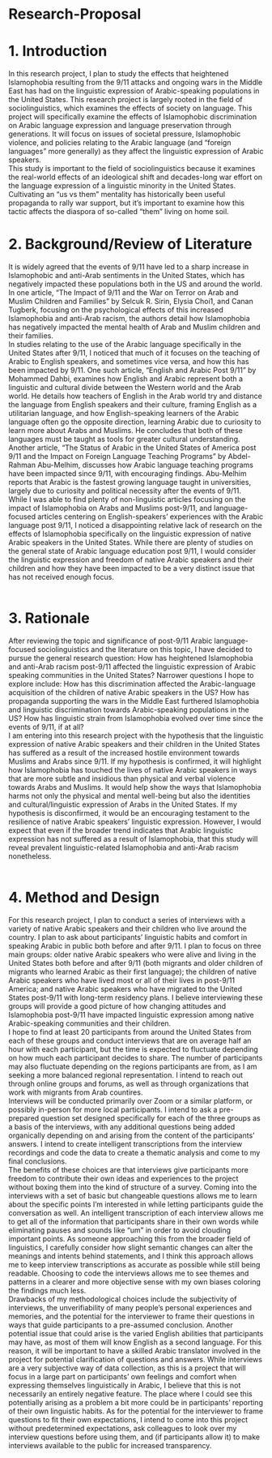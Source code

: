 # Research-Proposal
<!DOCTYPE>
<html>
<head></head>
<body>
 <div>
  <h1>1. Introduction</h1>
    <p>In this research project, I plan to study the effects that heightened Islamophobia resulting from the 9/11 attacks and ongoing wars in the Middle East has had on the linguistic expression of Arabic-speaking populations in the United States. This research project is largely rooted in the field of sociolinguistics, which examines the effects of society on language. This project will specifically examine the effects of Islamophobic discrimination on Arabic language expression and language preservation through generations. It will focus on issues of societal pressure, Islamophobic violence, and policies relating to the Arabic language (and “foreign languages” more generally) as they affect the linguistic expression of Arabic speakers.<br>
This study is important to the field of sociolinguistics because it examines the real-world effects of an ideological shift and decades-long war effort on the language expression of a linguistic minority in the United States. Cultivating an “us vs them” mentality has historically been useful propaganda to rally war support, but it’s important to examine how this tactic affects the diaspora of so-called “them” living on home soil.<br></p>
  <h1>2. Background/Review of Literature</h1>
	  <p>It is widely agreed that the events of 9/11 have led to a sharp increase in Islamophobic and anti-Arab sentiments in the United States, which has negatively impacted these populations both in the US and around the world.<br>
	In one article, “The Impact of 9/11 and the War on Terror on Arab and Muslim Children and Families” by Selcuk R. Sirin, Elysia Choi1, and Canan Tugberk, focusing on the psychological effects of this increased Islamophobia and anti-Arab racism, the authors detail how Islamophobia has negatively impacted the mental health of Arab and Muslim children and their families.<br>
In studies relating to the use of the Arabic language specifically in the United States after 9/11, I noticed that much of it focuses on the teaching of Arabic to English speakers, and sometimes vice versa, and how this has been impacted by 9/11. One such article, “English and Arabic Post 9/11” by Mohammed Dahbi, examines how English and Arabic represent both a linguistic and cultural divide between the Western world and the Arab world. He details how teachers of English in the Arab world try and distance the language from English speakers and their culture, framing English as a utilitarian language, and how English-speaking learners of the Arabic language often go the opposite direction, learning Arabic due to curiosity to learn more about Arabs and Muslims. He concludes that both of these languages must be taught as tools for greater cultural understanding.<br>
	Another article, “The Status of Arabic in the United States of America post 9/11 and the Impact on Foreign Language Teaching Programs” by Abdel-Rahman Abu-Melhim, discusses how Arabic language teaching programs have been impacted since 9/11, with encouraging findings. Abu-Melhim reports that Arabic is the fastest growing language taught in universities, largely due to curiosity and political necessity after the events of 9/11.<br>
	While I was able to find plenty of non-linguistic articles focusing on the impact of Islamophobia on Arabs and Muslims post-9/11, and language-focused articles centering on English-speakers’ experiences with the Arabic language post 9/11, I noticed a disappointing relative lack of research on the effects of Islamophobia specifically on the linguistic expression of native Arabic speakers in the United States. While there are plenty of studies on the general state of Arabic language education post 9/11, I would consider the linguistic expression and freedom of native Arabic speakers and their children and how they have been impacted to be a very distinct issue that has not received enough focus.<br><br></p>
 </div>
 <div>
  <h1>3. Rationale</h1>
	  <p>After reviewing the topic and significance of post-9/11 Arabic language-focused sociolinguistics and the literature on this topic, I have decided to pursue the general research question: How has heightened Islamophobia and anti-Arab racism post-9/11 affected the linguistic expression of Arabic speaking communities in the United States? Narrower questions I hope to explore include: How has this discrimination affected the Arabic-language acquisition of the children of native Arabic speakers in the US? How has propaganda supporting the wars in the Middle East furthered Islamophobia and linguistic discrimination towards Arabic-speaking populations in the US? How has linguistic strain from Islamophobia evolved over time since the events of 9/11, if at all?<br>
	I am entering into this research project with the hypothesis that the linguistic expression of native Arabic speakers and their children in the United States has suffered as a result of the increased hostile environment towards Muslims and Arabs since 9/11. If my hypothesis is confirmed, it will highlight how Islamophobia has touched the lives of native Arabic speakers in ways that are more subtle and insidious than physical and verbal violence towards Arabs and Muslims. It would help show the ways that Islamophobia harms not only the physical and mental well-being but also the identities and cultural/linguistic expression of Arabs in the United States. 
If my hypothesis is disconfirmed, it would be an encouraging testament to the resilience of native Arabic speakers’ linguistic expression. However, I would expect that even if the broader trend indicates that Arabic linguistic expression has not suffered as a result of Islamophobia, that this study will reveal prevalent linguistic-related Islamophobia and anti-Arab racism nonetheless.<br><br></p>
 </div>
 <div>
  <h1>4. Method and Design</h1>
    <p>For this research project, I plan to conduct a series of interviews with a variety of native Arabic speakers and their children who live around the country. I plan to ask about participants’ linguistic habits and comfort in speaking Arabic in public both before and after 9/11. I plan to focus on three main groups: older native Arabic speakers who were alive and living in the United States both before and after 9/11 (both migrants and older children of migrants who learned Arabic as their first language); the children of native Arabic speakers who have lived most or all of their lives in post-9/11 America; and native Arabic speakers who have migrated to the United States post-9/11 with long-term residency plans. I believe interviewing these groups will provide a good picture of how changing attitudes and Islamophobia post-9/11 have impacted linguistic expression among native Arabic-speaking communities and their children.<br>
I hope to find at least 20 participants from around the United States from each of these groups and conduct interviews that are on average half an hour with each participant, but the time is expected to fluctuate depending on how much each participant decides to share. The number of participants may also fluctuate depending on the regions participants are from, as I am seeking a more balanced regional representation.  I intend to reach out through online groups and forums, as well as through organizations that work with migrants from Arab countires.<br>
Interviews will be conducted primarily over Zoom or a similar platform, or possibly in-person for more local participants. I intend to ask a pre-prepared question set designed specifically for each of the three groups as a basis of the interviews, with any additional questions being added organically depending on and arising from the content of the participants’ answers. I intend to create intelligent transcriptions from the interview recordings and code the data to create a thematic analysis and come to my final conclusions.<br>
The benefits of these choices are that interviews give participants more freedom to contribute their own ideas and experiences to the project without boxing them into the kind of structure of a survey. Coming into the interviews with a set of basic but changeable questions allows me to learn about the specific points I’m interested in while letting participants guide the conversation as well. An intelligent transcription of each interview allows me to get all of the information that participants share in their own words while eliminating pauses and sounds like “um” in order to avoid clouding important points. As someone approaching this from the broader field of linguistics, I carefully consider how slight semantic changes can alter the meanings and intents behind statements, and I think this approach allows me to keep interview transcriptions as accurate as possible while still being readable. Choosing to code the interviews allows me to see themes and patterns in a clearer and more objective sense with my own biases coloring the findings much less.<br>
Drawbacks of my methodological choices include the subjectivity of interviews, the unverifiability of many people’s personal experiences and memories, and the potential for the interviewer to frame their questions in ways that guide participants to a pre-assumed conclusion. Another potential issue that could arise is the varied English abilities that participants may have, as most of them will know English as a second language. For this reason, it will be important to have a skilled Arabic translator involved in the project for potential clarification of questions and answers. While interviews are a very subjective way of data collection, as this is a project that will focus in a large part on participants’ own feelings and comfort when expressing themselves linguistically in Arabic, I believe that this is not necessarily an entirely negative feature. The place where I could see this potentially arising as a problem a bit more could be in participants’ reporting of their own linguistic habits. As for the potential for the interviewer to frame questions to fit their own expectations, I intend to come into this project without predetermined expectations, ask colleagues to look over my interview questions before using them, and (if participants allow it) to make interviews available to the public for increased transparency.</p>
 </div>
</body>
</html>
